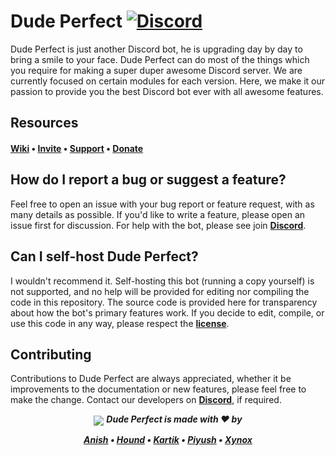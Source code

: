 <!--Copyright 2019 Arindam Hazra aka Xynox <https://arindamz.github.io/>

Licensed under the Apache License, Version 2.0(the "License");
you may not use this file except in compliance with the License.
You may obtain a copy of the License at

http://www.apache.org/licenses/LICENSE-2.0
 
Unless required by applicable law or agreed to in writing, software
distributed under the License is distributed on an "AS IS" BASIS,
    WITHOUT WARRANTIES OR CONDITIONS OF ANY KIND, either express or implied.
    See the License for the specific language governing permissions and
limitations under the License.
-->
# Dude Perfect [![Discord](https://discord.com/api/guilds/748808130946793483/embed.png)](https://discord.gg/ZzbZpdw)
Dude Perfect is just another Discord bot, he is upgrading day by day to bring a smile to your face. Dude Perfect can do most of the things which you require for making a super duper awesome Discord server. We are currently focused on certain modules for each version. Here, we make it our passion to provide you the best Discord bot ever with all awesome features.
<!--## Wiki
This section is under development!-->
## Resources
#### [Wiki](https://github.com/Dude-Perfect-Discord-Bot/Dude-Perfect/wiki) • [Invite](http://bit.ly/dpdb_xynox) • [Support](https://discord.gg/ZzbZpdw) • [Donate](https://www.patreon.com/arindamz)

## How do I report a bug or suggest a feature?
Feel free to open an issue with your bug report or feature request, with as many details as possible. If you'd like to write a feature, please open an issue first for discussion. For help with the bot, please see join [**Discord**](https://discord.gg/ZzbZpdw).

## Can I self-host Dude Perfect?
I wouldn't recommend it. Self-hosting this bot (running a copy yourself) is not supported, and no help will be provided for editing nor compiling the code in this repository. The source code is provided here for transparency about how the bot's primary features work. If you decide to edit, compile, or use this code in any way, please respect the [**license**](https://github.com/Dude-Perfect-Discord-Bot/Dude-Perfect/blob/main/LICENSE).

## Contributing
Contributions to Dude Perfect are always appreciated, whether it be improvements to the documentation or new features, please feel free to make the change. Contact our developers on  [**Discord**](https://discord.gg/ZzbZpdw), if required.

<div align="center">
    <img src="https://cdn.discordapp.com/attachments/748774519707009055/770662369109213244/PicsArt_10-27-08.26.56.png" align="center"> 
  <strong><i> Dude Perfect is made with ❤️ by

  [**Anish**](https://github.com/Anish-Shobith) • [**Hound**](https://github.com/Warrior-hound) • [**Kartik**](https://github.com/OfficialKartik) • [**Piyush**](https://github.com/officialpiyush) • [**Xynox**](https://github.com/XynoxTheDev)
</i></strong>
</div>

